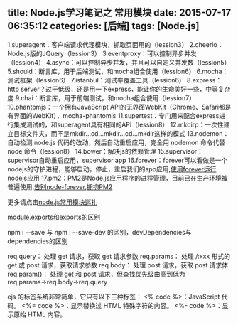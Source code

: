 title: Node.js学习笔记之 常用模块
date: 2015-07-17 06:35:12
categories: [后端]
tags: [Node.js]
---

1.superagent：客户端请求代理模块，抓取页面用的（lession3）
2.cheerio：Node.js版的JQuery（lession3）
3.eventproxy：可以控制异步并发（lession4）
4.async：可以控制异步并发，并且可以自定义并发数（lession5）
5.should：断言库，用于后端测试，和mocha组合使用（lession6）
6.mocha：测试框架（lession6）<!--more-->
7.istanbul：测试率覆盖工具（lession6）
8.express：http server？过于低级，还是用一下express，能让你的生命美好一些，中等复杂度
9.chai：断言库，用于前端测试，和mocha组合使用（lession7）
10.phantomjs：一个拥有JavaScript API的无界面WebKit（Chrome、Safari都是有界面的WebKit），mocha-phantomjs
11.supertest：专门用来配合express进行集成测试的，和superagent具有相同的API（lession8）
12.mkdirp：一次性建立目标文件夹，而不是mkdir...cd...mkdir...cd...mkdir这样的模式
13.nodemon：自动检测 node.js 代码的改动，然后自动重启应用，完全用 nodemon 命令代替 node 命令（lession8）
14.bower：解决js的依赖管理
15.supervisor：supervisor自动重启应用，supervisor app
16.forever：forever可以看做是一个nodejs的守护进程，能够启动，停止，重启我们的app应用,[使用forever运行nodejs应用](http://tcrct.iteye.com/blog/2043644)
17.pm2：PM2是Node.js应用程序的进程管理，目前已在生产环境被普遍使用,[告别node-forever,拥抱PM2](http://www.oschina.net/translate/goodbye-node-forever-hello-pm2?cmp)

更多请点击[node.js常用模块巡礼](http://www.douban.com/note/303902955/)

[module.exports和exports的区别](http://zihua.li/2012/03/use-module-exports-or-exports-in-node)

npm i --save 与 npm i --save-dev 的区别，devDependencies与dependencies的区别

req.query： 处理 get 请求，获取 get 请求参数
req.params： 处理 /:xxx 形式的 get 或 post 请求，获取请求参数
req.body： 处理 post 请求，获取 post 请求体
req.param()： 处理 get 和 post 请求，但查找优先级由高到低为 req.params→req.body→req.query

ejs 的标签系统非常简单，它只有以下三种标签：
<% code %>：JavaScript 代码。
<%= code %>：显示替换过 HTML 特殊字符的内容。
<%- code %>：显示原始 HTML 内容。